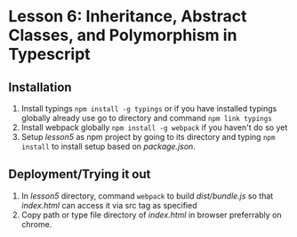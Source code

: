 # Lesson 6: Inheritance, Abstract Classes, and Polymorphism in Typescript

## Installation

1. Install typings `npm install -g typings` or if you have installed typings globally already use go to directory and command `npm link typings`
2. Install webpack globally `npm install -g webpack` if you haven't do so yet
3. Setup *lesson5* as npm project by going to its directory and typing `npm install` to install setup based on *package.json*.

## Deployment/Trying it out

1. In *lesson5* directory, command `webpack` to build *dist/bundle.js* so that *index.html* can access it via src tag as specified
2. Copy path or type file directory of *index.html* in browser preferrably on chrome.